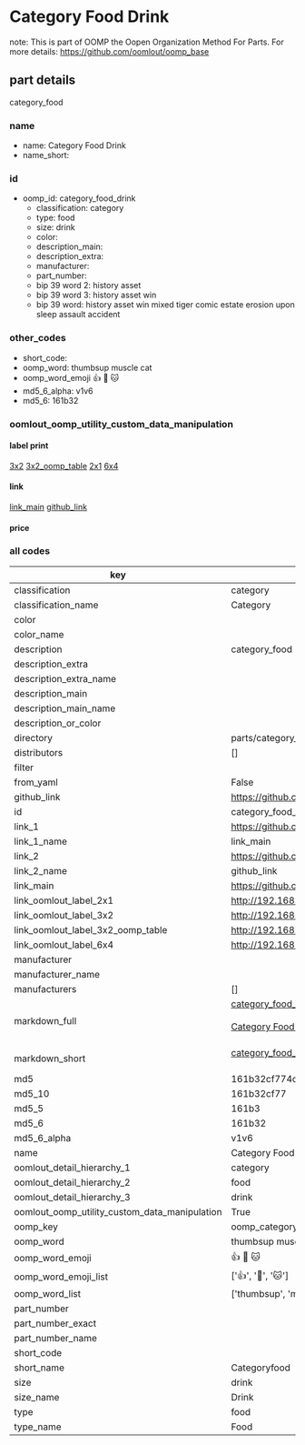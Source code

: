# Category Food Drink  

note: This is part of OOMP the Oopen Organization Method For Parts. For more details: https://github.com/oomlout/oomp_base

##  part details



category_food

### name
* name: Category Food Drink
* name_short: 
### id
* oomp_id: category_food_drink
  * classification: category
  * type: food
  * size: drink
  * color: 
  * description_main: 
  * description_extra: 
  * manufacturer: 
  * part_number: 
  * bip 39 word 2: history asset
  * bip 39 word 3: history asset win
  * bip 39 word: history asset win mixed tiger comic estate erosion upon sleep assault accident

### other_codes
* short_code: 
* oomp_word: thumbsup muscle cat
* oomp_word_emoji :thumbsup: :muscle: :cat:
* md5_6_alpha: v1v6
* md5_6: 161b32






### oomlout_oomp_utility_custom_data_manipulation
#### label print
[3x2](http://192.168.1.245:1112/?label=oomp%20v1v6)
[3x2_oomp_table](http://192.168.1.107:1112/?label=oomp%20v1v6)
[2x1](http://192.168.1.242:1112/?label=oomp%20v1v6)
[6x4](http://192.168.1.55:1112/?label=oomp%20v1v6)    

#### link

[link_main](https://github.com/oomlout/oomlout_oomp_current_version_messy/tree/main/parts/category_food_drink) [github_link](https://github.com/oomlout/oomlout_oomp_part_src/tree/main/parts/category_food_drink)                             

#### price







### all codes 
| key | value |  
| --- | --- |  
| classification | category |  
| classification_name | Category |  
| color |  |  
| color_name |  |  
| description | category_food |  
| description_extra |  |  
| description_extra_name |  |  
| description_main |  |  
| description_main_name |  |  
| description_or_color |   |  
| directory | parts/category_food_drink |  
| distributors | [] |  
| filter |  |  
| from_yaml | False |  
| github_link | https://github.com/oomlout/oomlout_oomp_part_src/tree/main/parts/category_food_drink |  
| id | category_food_drink |  
| link_1 | https://github.com/oomlout/oomlout_oomp_current_version_messy/tree/main/parts/category_food_drink |  
| link_1_name | link_main |  
| link_2 | https://github.com/oomlout/oomlout_oomp_part_src/tree/main/parts/category_food_drink |  
| link_2_name | github_link |  
| link_main | https://github.com/oomlout/oomlout_oomp_current_version_messy/tree/main/parts/category_food_drink |  
| link_oomlout_label_2x1 | http://192.168.1.242:1112/?label=oomp%20v1v6 |  
| link_oomlout_label_3x2 | http://192.168.1.245:1112/?label=oomp%20v1v6 |  
| link_oomlout_label_3x2_oomp_table | http://192.168.1.107:1112/?label=oomp%20v1v6 |  
| link_oomlout_label_6x4 | http://192.168.1.55:1112/?label=oomp%20v1v6 |  
| manufacturer |  |  
| manufacturer_name |  |  
| manufacturers | [] |  
| markdown_full | [category_food_drink](https://github.com/oomlout/oomlout_oomp_current_version_messy/tree/main/parts/category_food_drink)<br>[](https://github.com/oomlout/oomlout_oomp_current_version_messy/tree/main/parts/category_food_drink)<br>[Category Food Drink](https://github.com/oomlout/oomlout_oomp_current_version_messy/tree/main/parts/category_food_drink)<br><br> |  
| markdown_short | [category_food_drink](https://github.com/oomlout/oomlout_oomp_current_version_messy/tree/main/parts/category_food_drink)<br><br> |  
| md5 | 161b32cf774ca9acb970f8e3f6836b61 |  
| md5_10 | 161b32cf77 |  
| md5_5 | 161b3 |  
| md5_6 | 161b32 |  
| md5_6_alpha | v1v6 |  
| name | Category Food Drink |  
| oomlout_detail_hierarchy_1 | category |  
| oomlout_detail_hierarchy_2 | food |  
| oomlout_detail_hierarchy_3 | drink |  
| oomlout_oomp_utility_custom_data_manipulation | True |  
| oomp_key | oomp_category_food_drink |  
| oomp_word | thumbsup muscle cat |  
| oomp_word_emoji | :thumbsup: :muscle: :cat: |  
| oomp_word_emoji_list | [':thumbsup:', ':muscle:', ':cat:'] |  
| oomp_word_list | ['thumbsup', 'muscle', 'cat'] |  
| part_number |  |  
| part_number_exact |  |  
| part_number_name |  |  
| short_code |  |  
| short_name | Categoryfood |  
| size | drink |  
| size_name | Drink |  
| type | food |  
| type_name | Food |  
